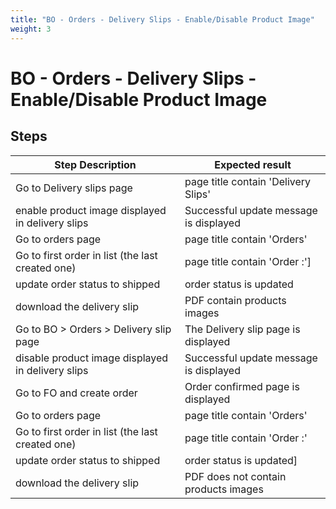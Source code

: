 ```yaml
---
title: "BO - Orders - Delivery Slips - Enable/Disable Product Image"
weight: 3
---
```


# BO - Orders - Delivery Slips - Enable/Disable Product Image
## Steps
| Step Description | Expected result |
| ----- | ----- |
| Go to Delivery slips page | page title contain 'Delivery Slips' |
| enable product image displayed in delivery slips | Successful update message is displayed |
| Go to orders page | page title contain 'Orders' |
| Go to first order in list (the last created one) | page title contain 'Order :'] |
| update order status to shipped | order status is updated |
| download the delivery slip | PDF contain products images |
| Go to BO > Orders > Delivery slip page | The Delivery slip page is displayed |
| disable product image displayed in delivery slips | Successful update message is displayed |
| Go to FO and create order | Order confirmed page is displayed |
| Go to orders page | page title contain 'Orders' |
| Go to first order in list (the last created one) | page title contain 'Order :' |
| update order status to shipped | order status is updated] |
| download the delivery slip | PDF does not contain products images |

